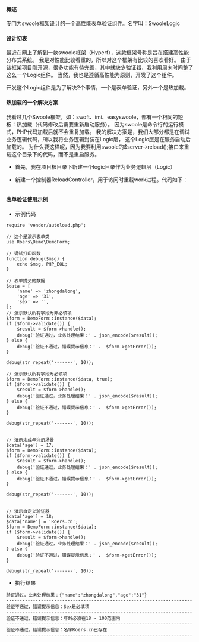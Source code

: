 #### 概述

专门为swoole框架设计的一个高性能表单验证组件。名字叫：SwooleLogic

#### 设计初衷

最近在网上了解到一款swoole框架（Hyperf），这款框架号称是旨在搭建高性能分布式系统。
我是对性能比较看重的，所以对这个框架有比较的喜欢看好。
由于该框架项目刚开源，很多功能有待完善，其中就缺少验证器，我利用周末时间整了这么一个Logic组件。
当然，我也是遵循高性能为原则，开发了这个组件。

开发这个Logic组件是为了解决2个事情，一个是表单验证，另外一个是热加载。

#### 热加载的一个解决方案

我看过几个Swoole框架，如：swoft、imi、easyswoole，都有一个相同的短板：热加载（代码修改后需要重新启动服务）。
因为swoole是命令行的运行模式，PHP代码加载后就不会重复加载。
我的解决方案是，我们大部分都是在调试业务逻辑代码，所以我将业务逻辑封装在Logic层，
这个Logic层是在服务启动后加载的。
为什么要这样呢，因为我要利用swoole的$server->reload();接口来重载这个目录下的代码，而不是重启服务。

- 首先，我在项目根目录下新建一个logic目录作为业务逻辑层（Logic）

- 新建一个控制器ReloadController，用于访问时重载work进程。代码如下：
```

```

#### 表单验证使用示例
- 示例代码
```
require 'vendor/autoload.php';

// 这个是演示表单类
use Roers\Demo\DemoForm;

// 调试打印函数
function debug($msg) {
    echo $msg, PHP_EOL;
}

// 表单提交的数据
$data = [
    'name' => 'zhongdalong',
    'age' => '31',
    'sex' => '',
];
// 演示默认所有字段为非必填项
$form = DemoForm::instance($data);
if ($form->validate()) {
    $result = $form->handle();
    debug('验证通过，业务处理结果：' . json_encode($result));
} else {
    debug('验证不通过，错误提示信息：' .  $form->getError());
}

debug(str_repeat('-------', 10));

// 演示默认所有字段为必填项
$form = DemoForm::instance($data, true);
if ($form->validate()) {
    $result = $form->handle();
    debug('验证通过，业务处理结果：' . json_encode($result));
} else {
    debug('验证不通过，错误提示信息：' .  $form->getError());
}

debug(str_repeat('-------', 10));


// 演示未成年注册场景
$data['age'] = 17;
$form = DemoForm::instance($data);
if ($form->validate()) {
    $result = $form->handle();
    debug('验证通过，业务处理结果：' . json_encode($result));
} else {
    debug('验证不通过，错误提示信息：' .  $form->getError());
}

debug(str_repeat('-------', 10));


// 演示自定义验证器
$data['age'] = 18;
$data['name'] = 'Roers.cn';
$form = DemoForm::instance($data);
if ($form->validate()) {
    $result = $form->handle();
    debug('验证通过，业务处理结果：' . json_encode($result));
} else {
    debug('验证不通过，错误提示信息：' .  $form->getError());
}

debug(str_repeat('-------', 10));
```

- 执行结果
```
验证通过，业务处理结果：{"name":"zhongdalong","age":"31"}
----------------------------------------------------------------------
验证不通过，错误提示信息：Sex是必填项
----------------------------------------------------------------------
验证不通过，错误提示信息：年龄必须在18 ~ 100范围内
----------------------------------------------------------------------
验证不通过，错误提示信息：名字Roers.cn已存在
----------------------------------------------------------------------
```


